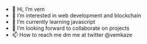 - 👋 Hi, I’m vem
- 👀 I’m interested in  web development and blockchain
- 🌱 I’m currently learning javascript
- 💞️ I’m looking forward to collaborate on projects
- 📫 How to reach me dm me at twitter @vemkaze

<!---
vemkaze/vemkaze is a ✨ special ✨ repository because its `README.md` (this file) appears on your GitHub profile.
You can click the Preview link to take a look at your changes.
--->
